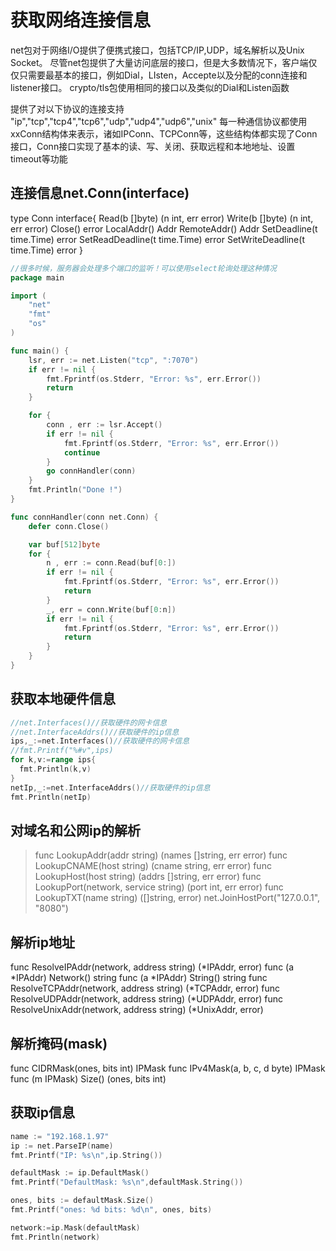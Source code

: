 # 获取网络连接信息

net包对于网络I/O提供了便携式接口，包括TCP/IP,UDP，域名解析以及Unix Socket。
尽管net包提供了大量访问底层的接口，但是大多数情况下，客户端仅仅只需要最基本的接口，例如Dial，LIsten，Accepte以及分配的conn连接和listener接口。 
crypto/tls包使用相同的接口以及类似的Dial和Listen函数


提供了对以下协议的连接支持
"ip","tcp","tcp4","tcp6","udp","udp4","udp6","unix"
每一种通信协议都使用xxConn结构体来表示，诸如IPConn、TCPConn等，这些结构体都实现了Conn接口，Conn接口实现了基本的读、写、关闭、获取远程和本地地址、设置timeout等功能

## 连接信息net.Conn(interface)

type Conn interface{
    Read(b []byte) (n int, err error)
    Write(b []byte) (n int, err error)
    Close() error
    LocalAddr() Addr
    RemoteAddr() Addr
    SetDeadline(t time.Time) error
    SetReadDeadline(t time.Time) error
    SetWriteDeadline(t time.Time) error
}

```go
//很多时候，服务器会处理多个端口的监听！可以使用select轮询处理这种情况
package main

import (
    "net"
    "fmt"
    "os"
)

func main() {
	lsr, err := net.Listen("tcp", ":7070")
	if err != nil {
		fmt.Fprintf(os.Stderr, "Error: %s", err.Error())
		return
	}

	for {
		conn , err := lsr.Accept()
		if err != nil {
			fmt.Fprintf(os.Stderr, "Error: %s", err.Error())
			continue
		}
		go connHandler(conn)
	}
	fmt.Println("Done !")
}

func connHandler(conn net.Conn) {
	defer conn.Close()

	var buf[512]byte
	for {
		n , err := conn.Read(buf[0:])
		if err != nil {
			fmt.Fprintf(os.Stderr, "Error: %s", err.Error())
			return
		}
		_, err = conn.Write(buf[0:n])
		if err != nil {
			fmt.Fprintf(os.Stderr, "Error: %s", err.Error())
			return
		}
	}
}
```

## 获取本地硬件信息

```go
//net.Interfaces()//获取硬件的网卡信息
//net.InterfaceAddrs()//获取硬件的ip信息
ips,_:=net.Interfaces()//获取硬件的网卡信息
//fmt.Printf("%#v",ips)
for k,v:=range ips{
  fmt.Println(k,v)
}
netIp,_:=net.InterfaceAddrs()//获取硬件的ip信息
fmt.Println(netIp)
```

## 对域名和公网ip的解析

>func LookupAddr(addr string) (names []string, err error)
>func LookupCNAME(host string) (cname string, err error)
>func LookupHost(host string) (addrs []string, err error)
>func LookupPort(network, service string) (port int, err error)
>func LookupTXT(name string) ([]string, error)
>net.JoinHostPort("127.0.0.1", "8080")



## 解析ip地址

func ResolveIPAddr(network, address string) (*IPAddr, error)
func (a *IPAddr) Network() string
func (a *IPAddr) String() string
func ResolveTCPAddr(network, address string) (*TCPAddr, error)
func ResolveUDPAddr(network, address string) (*UDPAddr, error)
func ResolveUnixAddr(network, address string) (*UnixAddr, error)

## 解析掩码(mask)

func CIDRMask(ones, bits int) IPMask
func IPv4Mask(a, b, c, d byte) IPMask
func (m IPMask) Size() (ones, bits int)

## 获取ip信息

```go
name := "192.168.1.97"
ip := net.ParseIP(name)
fmt.Printf("IP: %s\n",ip.String())

defaultMask := ip.DefaultMask()
fmt.Printf("DefaultMask: %s\n",defaultMask.String())

ones, bits := defaultMask.Size()
fmt.Printf("ones: %d bits: %d\n", ones, bits)

network:=ip.Mask(defaultMask)
fmt.Println(network)
```